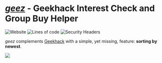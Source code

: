 # [*geez*](https://geez.eno.pw) - Geekhack Interest Check and Group Buy Helper

![Website](https://img.shields.io/website?down_color=red&down_message=offline&up_color=blue&up_message=online&url=https%3A%2F%2Fgeez.eno.pw)
![Lines of code](https://tokei.rs/b1/github/mauricesvp/geez)
![Security Headers](https://img.shields.io/security-headers?url=https%3A%2F%2Fgeez.eno.pw)


*geez* complements [Geekhack](https://geekhack.org) with a simple, yet missing, feature: **sorting by newest**.

![](https://i.gyazo.com/87ba42d6d690f52e85971a6dbecf6c6c.png)
